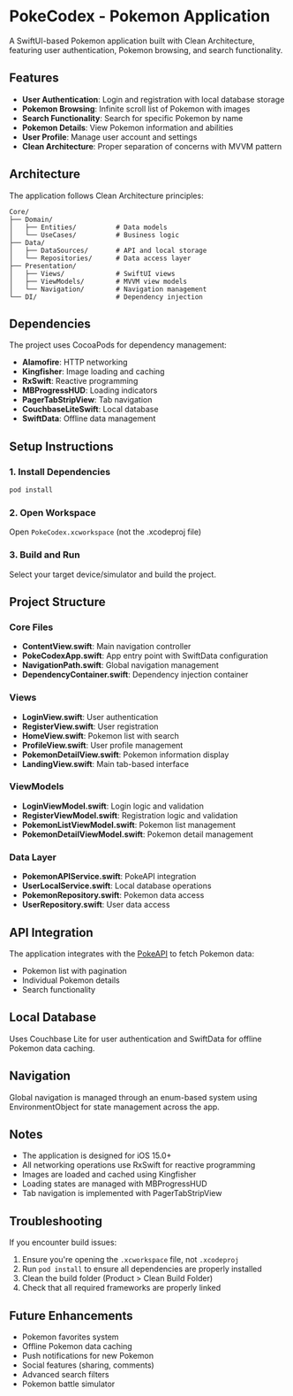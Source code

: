 # PokeCodex - Pokemon Application

A SwiftUI-based Pokemon application built with Clean Architecture, featuring user authentication, Pokemon browsing, and search functionality.

## Features

- **User Authentication**: Login and registration with local database storage
- **Pokemon Browsing**: Infinite scroll list of Pokemon with images
- **Search Functionality**: Search for specific Pokemon by name
- **Pokemon Details**: View Pokemon information and abilities
- **User Profile**: Manage user account and settings
- **Clean Architecture**: Proper separation of concerns with MVVM pattern

## Architecture

The application follows Clean Architecture principles:

```
Core/
├── Domain/
│   ├── Entities/          # Data models
│   └── UseCases/          # Business logic
├── Data/
│   ├── DataSources/       # API and local storage
│   └── Repositories/      # Data access layer
├── Presentation/
│   ├── Views/             # SwiftUI views
│   ├── ViewModels/        # MVVM view models
│   └── Navigation/        # Navigation management
└── DI/                    # Dependency injection
```

## Dependencies

The project uses CocoaPods for dependency management:

- **Alamofire**: HTTP networking
- **Kingfisher**: Image loading and caching
- **RxSwift**: Reactive programming
- **MBProgressHUD**: Loading indicators
- **PagerTabStripView**: Tab navigation
- **CouchbaseLiteSwift**: Local database
- **SwiftData**: Offline data management

## Setup Instructions

### 1. Install Dependencies

```bash
pod install
```

### 2. Open Workspace

Open `PokeCodex.xcworkspace` (not the .xcodeproj file)

### 3. Build and Run

Select your target device/simulator and build the project.

## Project Structure

### Core Files

- **ContentView.swift**: Main navigation controller
- **PokeCodexApp.swift**: App entry point with SwiftData configuration
- **NavigationPath.swift**: Global navigation management
- **DependencyContainer.swift**: Dependency injection container

### Views

- **LoginView.swift**: User authentication
- **RegisterView.swift**: User registration
- **HomeView.swift**: Pokemon list with search
- **ProfileView.swift**: User profile management
- **PokemonDetailView.swift**: Pokemon information display
- **LandingView.swift**: Main tab-based interface

### ViewModels

- **LoginViewModel.swift**: Login logic and validation
- **RegisterViewModel.swift**: Registration logic and validation
- **PokemonListViewModel.swift**: Pokemon list management
- **PokemonDetailViewModel.swift**: Pokemon detail management

### Data Layer

- **PokemonAPIService.swift**: PokeAPI integration
- **UserLocalService.swift**: Local database operations
- **PokemonRepository.swift**: Pokemon data access
- **UserRepository.swift**: User data access

## API Integration

The application integrates with the [PokeAPI](https://pokeapi.co/) to fetch Pokemon data:

- Pokemon list with pagination
- Individual Pokemon details
- Search functionality

## Local Database

Uses Couchbase Lite for user authentication and SwiftData for offline Pokemon data caching.

## Navigation

Global navigation is managed through an enum-based system using EnvironmentObject for state management across the app.

## Notes

- The application is designed for iOS 15.0+
- All networking operations use RxSwift for reactive programming
- Images are loaded and cached using Kingfisher
- Loading states are managed with MBProgressHUD
- Tab navigation is implemented with PagerTabStripView

## Troubleshooting

If you encounter build issues:

1. Ensure you're opening the `.xcworkspace` file, not `.xcodeproj`
2. Run `pod install` to ensure all dependencies are properly installed
3. Clean the build folder (Product > Clean Build Folder)
4. Check that all required frameworks are properly linked

## Future Enhancements

- Pokemon favorites system
- Offline Pokemon data caching
- Push notifications for new Pokemon
- Social features (sharing, comments)
- Advanced search filters
- Pokemon battle simulator
